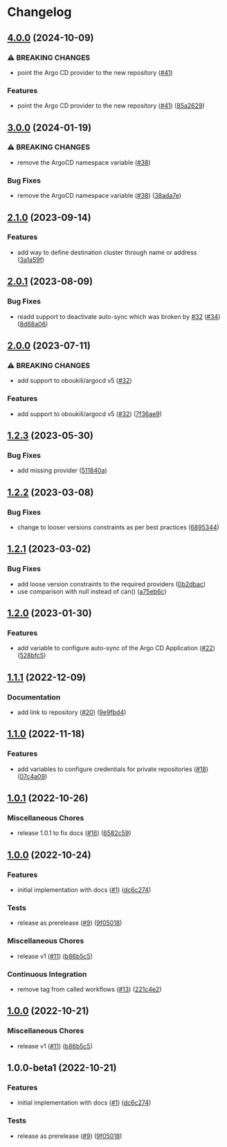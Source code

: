 # Changelog

## [4.0.0](https://github.com/camptocamp/devops-stack-module-application/compare/v3.0.0...v4.0.0) (2024-10-09)


### ⚠ BREAKING CHANGES

* point the Argo CD provider to the new repository ([#41](https://github.com/camptocamp/devops-stack-module-application/issues/41))

### Features

* point the Argo CD provider to the new repository ([#41](https://github.com/camptocamp/devops-stack-module-application/issues/41)) ([85a2629](https://github.com/camptocamp/devops-stack-module-application/commit/85a2629429fca91af07406f032d02b1b26238750))

## [3.0.0](https://github.com/camptocamp/devops-stack-module-application/compare/v2.1.0...v3.0.0) (2024-01-19)


### ⚠ BREAKING CHANGES

* remove the ArgoCD namespace variable ([#38](https://github.com/camptocamp/devops-stack-module-application/issues/38))

### Bug Fixes

* remove the ArgoCD namespace variable ([#38](https://github.com/camptocamp/devops-stack-module-application/issues/38)) ([38ada7e](https://github.com/camptocamp/devops-stack-module-application/commit/38ada7e87e44dde175f0938260e1599b22e4afd6))

## [2.1.0](https://github.com/camptocamp/devops-stack-module-application/compare/v2.0.1...v2.1.0) (2023-09-14)


### Features

* add way to define destination cluster through name or address ([3a1a59f](https://github.com/camptocamp/devops-stack-module-application/commit/3a1a59f5783f26f32dc3215366260469aab2bdd6))

## [2.0.1](https://github.com/camptocamp/devops-stack-module-application/compare/v2.0.0...v2.0.1) (2023-08-09)


### Bug Fixes

* readd support to deactivate auto-sync which was broken by [#32](https://github.com/camptocamp/devops-stack-module-application/issues/32) ([#34](https://github.com/camptocamp/devops-stack-module-application/issues/34)) ([8d68a06](https://github.com/camptocamp/devops-stack-module-application/commit/8d68a06846fe0b66a23febd38fa45f2b77755b4c))

## [2.0.0](https://github.com/camptocamp/devops-stack-module-application/compare/v1.2.3...v2.0.0) (2023-07-11)


### ⚠ BREAKING CHANGES

* add support to oboukili/argocd v5 ([#32](https://github.com/camptocamp/devops-stack-module-application/issues/32))

### Features

* add support to oboukili/argocd v5 ([#32](https://github.com/camptocamp/devops-stack-module-application/issues/32)) ([7f36ae9](https://github.com/camptocamp/devops-stack-module-application/commit/7f36ae9c4fe826d74003dd6368406faa4ff7e5fe))

## [1.2.3](https://github.com/camptocamp/devops-stack-module-application/compare/v1.2.2...v1.2.3) (2023-05-30)


### Bug Fixes

* add missing provider ([511840a](https://github.com/camptocamp/devops-stack-module-application/commit/511840afcccc493c6b772e79bdcde48760040b48))

## [1.2.2](https://github.com/camptocamp/devops-stack-module-application/compare/v1.2.1...v1.2.2) (2023-03-08)


### Bug Fixes

* change to looser versions constraints as per best practices ([6895344](https://github.com/camptocamp/devops-stack-module-application/commit/68953445ca6bbedc4e8d6acea2b50fb93b4f0568))

## [1.2.1](https://github.com/camptocamp/devops-stack-module-application/compare/v1.2.0...v1.2.1) (2023-03-02)


### Bug Fixes

* add loose version constraints to the required providers ([0b2dbac](https://github.com/camptocamp/devops-stack-module-application/commit/0b2dbac600d521f887cf171103d631c55dfd1053))
* use comparison with null instead of can() ([a75eb6c](https://github.com/camptocamp/devops-stack-module-application/commit/a75eb6cba478ea9eaa6fe674d015a9e2989a0808))

## [1.2.0](https://github.com/camptocamp/devops-stack-module-application/compare/v1.1.1...v1.2.0) (2023-01-30)


### Features

* add variable to configure auto-sync of the Argo CD Application ([#22](https://github.com/camptocamp/devops-stack-module-application/issues/22)) ([528bfc5](https://github.com/camptocamp/devops-stack-module-application/commit/528bfc521deb70c043fe05ee7c066fd2dcbe75e9))

## [1.1.1](https://github.com/camptocamp/devops-stack-module-application/compare/v1.1.0...v1.1.1) (2022-12-09)


### Documentation

* add link to repository ([#20](https://github.com/camptocamp/devops-stack-module-application/issues/20)) ([9e9fbd4](https://github.com/camptocamp/devops-stack-module-application/commit/9e9fbd4d582e6cb346292b2a8a1e8424e6298c0b))

## [1.1.0](https://github.com/camptocamp/devops-stack-module-application/compare/v1.0.1...v1.1.0) (2022-11-18)


### Features

* add variables to configure credentials for private repositories ([#18](https://github.com/camptocamp/devops-stack-module-application/issues/18)) ([07c4a09](https://github.com/camptocamp/devops-stack-module-application/commit/07c4a09486232b1398192e3d55de171fa109d17d))

## [1.0.1](https://github.com/camptocamp/devops-stack-module-application/compare/v1.0.0...v1.0.1) (2022-10-26)


### Miscellaneous Chores

* release 1.0.1 to fix docs ([#16](https://github.com/camptocamp/devops-stack-module-application/issues/16)) ([6582c59](https://github.com/camptocamp/devops-stack-module-application/commit/6582c59d473cccca6cfad83fc5a7c2d9a3332427))

## [1.0.0](https://github.com/camptocamp/devops-stack-module-application/compare/v1.0.0...v1.0.0) (2022-10-24)


### Features

* initial implementation with docs ([#1](https://github.com/camptocamp/devops-stack-module-application/issues/1)) ([dc6c274](https://github.com/camptocamp/devops-stack-module-application/commit/dc6c274e5cf87b7a6d3c1560537112520ca58bfe))


### Tests

* release as prerelease ([#9](https://github.com/camptocamp/devops-stack-module-application/issues/9)) ([9f05018](https://github.com/camptocamp/devops-stack-module-application/commit/9f05018d42e836c8e6a9d71c8c5589b4f95a86e6))


### Miscellaneous Chores

* release v1 ([#11](https://github.com/camptocamp/devops-stack-module-application/issues/11)) ([b86b5c5](https://github.com/camptocamp/devops-stack-module-application/commit/b86b5c5395f03ca23542f277c97703cc532f579a))


### Continuous Integration

* remove tag from called workflows ([#13](https://github.com/camptocamp/devops-stack-module-application/issues/13)) ([221c4e2](https://github.com/camptocamp/devops-stack-module-application/commit/221c4e2ca9bf84f014c43c4532784c7c5a69e498))

## [1.0.0](https://github.com/camptocamp/devops-stack-module-application/compare/v1.0.0-beta1...v1.0.0) (2022-10-21)


### Miscellaneous Chores

* release v1 ([#11](https://github.com/camptocamp/devops-stack-module-application/issues/11)) ([b86b5c5](https://github.com/camptocamp/devops-stack-module-application/commit/b86b5c5395f03ca23542f277c97703cc532f579a))

## 1.0.0-beta1 (2022-10-21)


### Features

* initial implementation with docs ([#1](https://github.com/camptocamp/devops-stack-module-application/issues/1)) ([dc6c274](https://github.com/camptocamp/devops-stack-module-application/commit/dc6c274e5cf87b7a6d3c1560537112520ca58bfe))


### Tests

* release as prerelease ([#9](https://github.com/camptocamp/devops-stack-module-application/issues/9)) ([9f05018](https://github.com/camptocamp/devops-stack-module-application/commit/9f05018d42e836c8e6a9d71c8c5589b4f95a86e6))
